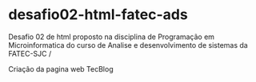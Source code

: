 # desafio02-html-fatec-ads
 Desafio 02 de html proposto na disciplina de Programação em Microinformatica do curso de Analise e desenvolvimento de sistemas da FATEC-SJC /
 
 Criação da pagina web TecBlog
